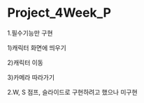 # Project_4Week_P

1.필수기능만 구현


1)캐릭터 화면에 띄우기


2)캐릭터 이동


3)카메라 따라가기



2.W, S 점프, 슬라이드로 구현하려고 했으나 미구현
